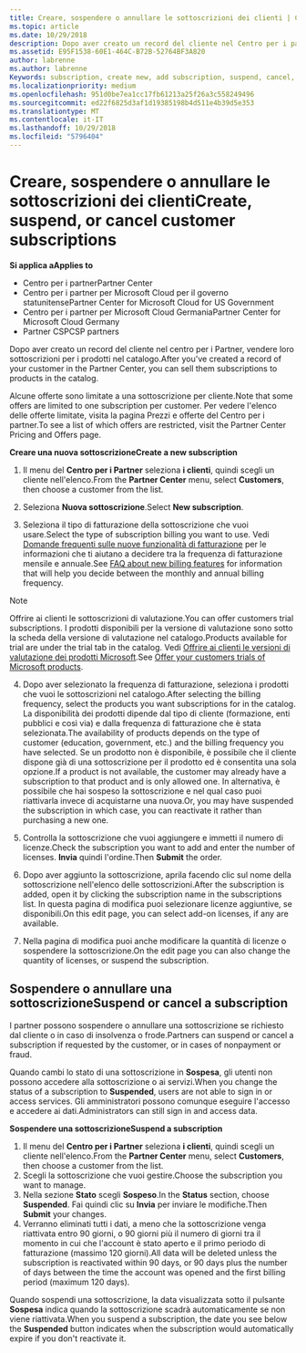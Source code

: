 ```yaml
---
title: Creare, sospendere o annullare le sottoscrizioni dei clienti | Centro per i partner
ms.topic: article
ms.date: 10/29/2018
description: Dopo aver creato un record del cliente nel Centro per i partner, puoi vendere loro sottoscrizioni per i prodotti nel catalogo.
ms.assetid: E95F1538-60E1-464C-B72B-52764BF3A820
author: labrenne
ms.author: labrenne
Keywords: subscription, create new, add subscription, suspend, cancel,
ms.localizationpriority: medium
ms.openlocfilehash: 951d0be7ea1cc17fb61213a25f26a3c558249496
ms.sourcegitcommit: ed22f6825d3af1d19385198b4d511e4b39d5e353
ms.translationtype: MT
ms.contentlocale: it-IT
ms.lasthandoff: 10/29/2018
ms.locfileid: "5796404"
---
```

# <a name="create-suspend-or-cancel-customer-subscriptions"></a><span data-ttu-id="cf9d7-103">Creare, sospendere o annullare le sottoscrizioni dei clienti</span><span class="sxs-lookup"><span data-stu-id="cf9d7-103">Create, suspend, or cancel customer subscriptions</span></span>

**<span data-ttu-id="cf9d7-104">Si applica a</span><span class="sxs-lookup"><span data-stu-id="cf9d7-104">Applies to</span></span>**

-  <span data-ttu-id="cf9d7-105">Centro per i partner</span><span class="sxs-lookup"><span data-stu-id="cf9d7-105">Partner Center</span></span>
-  <span data-ttu-id="cf9d7-106">Centro per i partner per Microsoft Cloud per il governo statunitense</span><span class="sxs-lookup"><span data-stu-id="cf9d7-106">Partner Center for Microsoft Cloud for US Government</span></span>
-  <span data-ttu-id="cf9d7-107">Centro per i partner per Microsoft Cloud Germania</span><span class="sxs-lookup"><span data-stu-id="cf9d7-107">Partner Center for Microsoft Cloud Germany</span></span>
-  <span data-ttu-id="cf9d7-108">Partner CSP</span><span class="sxs-lookup"><span data-stu-id="cf9d7-108">CSP partners</span></span>

<span data-ttu-id="cf9d7-109">Dopo aver creato un record del cliente nel centro per i Partner, vendere loro sottoscrizioni per i prodotti nel catalogo.</span><span class="sxs-lookup"><span data-stu-id="cf9d7-109">After you've created a record of your customer in the Partner Center, you can sell them subscriptions to products in the catalog.</span></span>

<span data-ttu-id="cf9d7-110">Alcune offerte sono limitate a una sottoscrizione per cliente.</span><span class="sxs-lookup"><span data-stu-id="cf9d7-110">Note that some offers are limited to one subscription per customer.</span></span> <span data-ttu-id="cf9d7-111">Per vedere l'elenco delle offerte limitate, visita la pagina Prezzi e offerte del Centro per i partner.</span><span class="sxs-lookup"><span data-stu-id="cf9d7-111">To see a list of which offers are restricted, visit the Partner Center Pricing and Offers page.</span></span> 


**<span data-ttu-id="cf9d7-112">Creare una nuova sottoscrizione</span><span class="sxs-lookup"><span data-stu-id="cf9d7-112">Create a new subscription</span></span>**

1.  <span data-ttu-id="cf9d7-113">Il menu del **Centro per i Partner** seleziona **i clienti**, quindi scegli un cliente nell'elenco.</span><span class="sxs-lookup"><span data-stu-id="cf9d7-113">From the **Partner Center** menu, select **Customers**, then choose a customer from the list.</span></span>

2.  <span data-ttu-id="cf9d7-114">Seleziona **Nuova sottoscrizione**.</span><span class="sxs-lookup"><span data-stu-id="cf9d7-114">Select **New subscription**.</span></span>

3.  <span data-ttu-id="cf9d7-115">Seleziona il tipo di fatturazione della sottoscrizione che vuoi usare.</span><span class="sxs-lookup"><span data-stu-id="cf9d7-115">Select the type of subscription billing you want to use.</span></span>  <span data-ttu-id="cf9d7-116">Vedi [Domande frequenti sulle nuove funzionalità di fatturazione](faq-about-new-billing-features.md) per le informazioni che ti aiutano a decidere tra la frequenza di fatturazione mensile e annuale.</span><span class="sxs-lookup"><span data-stu-id="cf9d7-116">See [FAQ about new billing features](faq-about-new-billing-features.md) for information that will help you decide between the monthly and annual billing frequency.</span></span>
 
 >[!Note]
 ><span data-ttu-id="cf9d7-117">Offrire ai clienti le sottoscrizioni di valutazione.</span><span class="sxs-lookup"><span data-stu-id="cf9d7-117">You can offer customers trial subscriptions.</span></span> <span data-ttu-id="cf9d7-118">I prodotti disponibili per la versione di valutazione sono sotto la scheda della versione di valutazione nel catalogo.</span><span class="sxs-lookup"><span data-stu-id="cf9d7-118">Products available for trial are under the trial tab in the catalog.</span></span> <span data-ttu-id="cf9d7-119">Vedi [Offrire ai clienti le versioni di valutazione dei prodotti Microsoft](offer-your-customers-trials-of-microsoft-products.md).</span><span class="sxs-lookup"><span data-stu-id="cf9d7-119">See [Offer your customers trials of Microsoft products](offer-your-customers-trials-of-microsoft-products.md).</span></span>

 
4. <span data-ttu-id="cf9d7-120">Dopo aver selezionato la frequenza di fatturazione, seleziona i prodotti che vuoi le sottoscrizioni nel catalogo.</span><span class="sxs-lookup"><span data-stu-id="cf9d7-120">After selecting the billing frequency, select the products you want subscriptions for in the catalog.</span></span> <span data-ttu-id="cf9d7-121">La disponibilità dei prodotti dipende dal tipo di cliente (formazione, enti pubblici e così via) e dalla frequenza di fatturazione che è stata selezionata.</span><span class="sxs-lookup"><span data-stu-id="cf9d7-121">The availability of products depends on the type of customer (education, government, etc.) and the billing frequency you have selected.</span></span> <span data-ttu-id="cf9d7-122">Se un prodotto non è disponibile, è possibile che il cliente dispone già di una sottoscrizione per il prodotto ed è consentita una sola opzione.</span><span class="sxs-lookup"><span data-stu-id="cf9d7-122">If a product is not available, the customer may already have a subscription to that product and is only allowed one.</span></span> <span data-ttu-id="cf9d7-123">In alternativa, è possibile che hai sospeso la sottoscrizione e nel qual caso puoi riattivarla invece di acquistarne una nuova.</span><span class="sxs-lookup"><span data-stu-id="cf9d7-123">Or, you may have suspended the subscription in which case, you can reactivate it rather than purchasing a new one.</span></span>

5. <span data-ttu-id="cf9d7-124">Controlla la sottoscrizione che vuoi aggiungere e immetti il numero di licenze.</span><span class="sxs-lookup"><span data-stu-id="cf9d7-124">Check the subscription you want to add and enter the number of licenses.</span></span> <span data-ttu-id="cf9d7-125">**Invia** quindi l'ordine.</span><span class="sxs-lookup"><span data-stu-id="cf9d7-125">Then **Submit** the order.</span></span>

6.  <span data-ttu-id="cf9d7-126">Dopo aver aggiunto la sottoscrizione, aprila facendo clic sul nome della sottoscrizione nell'elenco delle sottoscrizioni.</span><span class="sxs-lookup"><span data-stu-id="cf9d7-126">After the subscription is added, open it by clicking the subscription name in the subscriptions list.</span></span> <span data-ttu-id="cf9d7-127">In questa pagina di modifica puoi selezionare licenze aggiuntive, se disponibili.</span><span class="sxs-lookup"><span data-stu-id="cf9d7-127">On this edit page, you can select add-on licenses, if any are available.</span></span>

7.  <span data-ttu-id="cf9d7-128">Nella pagina di modifica puoi anche modificare la quantità di licenze o sospendere la sottoscrizione.</span><span class="sxs-lookup"><span data-stu-id="cf9d7-128">On the edit page you can also change the quantity of licenses, or suspend the subscription.</span></span>

## <a name="suspend-or-cancel-a-subscription"></a><span data-ttu-id="cf9d7-129">Sospendere o annullare una sottoscrizione</span><span class="sxs-lookup"><span data-stu-id="cf9d7-129">Suspend or cancel a subscription</span></span>

<span data-ttu-id="cf9d7-130">I partner possono sospendere o annullare una sottoscrizione se richiesto dal cliente o in caso di insolvenza o frode.</span><span class="sxs-lookup"><span data-stu-id="cf9d7-130">Partners can suspend or cancel a subscription if requested by the customer, or in cases of nonpayment or fraud.</span></span>

<span data-ttu-id="cf9d7-131">Quando cambi lo stato di una sottoscrizione in **Sospesa**, gli utenti non possono accedere alla sottoscrizione o ai servizi.</span><span class="sxs-lookup"><span data-stu-id="cf9d7-131">When you change the status of a subscription to **Suspended**, users are not able to sign in or access services.</span></span> <span data-ttu-id="cf9d7-132">Gli amministratori possono comunque eseguire l'accesso e accedere ai dati.</span><span class="sxs-lookup"><span data-stu-id="cf9d7-132">Administrators can still sign in and access data.</span></span>

**<span data-ttu-id="cf9d7-133">Sospendere una sottoscrizione</span><span class="sxs-lookup"><span data-stu-id="cf9d7-133">Suspend a subscription</span></span>**

1.  <span data-ttu-id="cf9d7-134">Il menu del **Centro per i Partner** seleziona **i clienti**, quindi scegli un cliente nell'elenco.</span><span class="sxs-lookup"><span data-stu-id="cf9d7-134">From the **Partner Center** menu, select **Customers**, then choose a customer from the list.</span></span>
2.  <span data-ttu-id="cf9d7-135">Scegli la sottoscrizione che vuoi gestire.</span><span class="sxs-lookup"><span data-stu-id="cf9d7-135">Choose the subscription you want to manage.</span></span>
3.  <span data-ttu-id="cf9d7-136">Nella sezione **Stato** scegli **Sospeso**.</span><span class="sxs-lookup"><span data-stu-id="cf9d7-136">In the **Status** section, choose **Suspended**.</span></span> <span data-ttu-id="cf9d7-137">Fai quindi clic su **Invia** per inviare le modifiche.</span><span class="sxs-lookup"><span data-stu-id="cf9d7-137">Then **Submit** your changes.</span></span>
4.  <span data-ttu-id="cf9d7-138">Verranno eliminati tutti i dati, a meno che la sottoscrizione venga riattivata entro 90 giorni, o 90 giorni più il numero di giorni tra il momento in cui che l'account è stato aperto e il primo periodo di fatturazione (massimo 120 giorni).</span><span class="sxs-lookup"><span data-stu-id="cf9d7-138">All data will be deleted unless the subscription is reactivated within 90 days, or 90 days plus the number of days between the time the account was opened and the first billing period (maximum 120 days).</span></span>

<span data-ttu-id="cf9d7-139">Quando sospendi una sottoscrizione, la data visualizzata sotto il pulsante **Sospesa** indica quando la sottoscrizione scadrà automaticamente se non viene riattivata.</span><span class="sxs-lookup"><span data-stu-id="cf9d7-139">When you suspend a subscription, the date you see below the **Suspended** button indicates when the subscription would automatically expire if you don't reactivate it.</span></span> 




 



